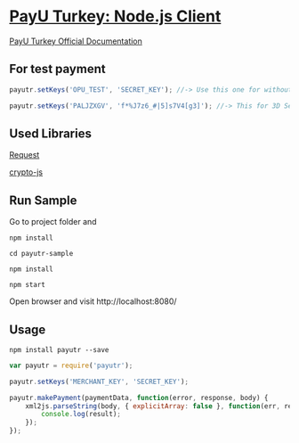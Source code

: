 # [PayU Turkey: Node.js Client](https://npmjs.com/package/payutr)

[PayU Turkey Official Documentation](https://payuturkiye.github.io/PayU-Turkiye-Entegrasyon-Dokumani/#baslamadan-once)


## For test payment 

```javascript
payutr.setKeys('OPU_TEST', 'SECRET_KEY'); //-> Use this one for without 3D Secure

payutr.setKeys('PALJZXGV', 'f*%J7z6_#|5]s7V4[g3]'); //-> This for 3D Secure

```


## Used Libraries

[Request](https://github.com/request/request)

[crypto-js](https://github.com/brix/crypto-js)


## Run Sample

Go to project folder and
```shell
npm install 

cd payutr-sample

npm install

npm start
```
Open browser and visit http://localhost:8080/


## Usage 

```shell
npm install payutr --save
```

```javascript
var payutr = require('payutr');

payutr.setKeys('MERCHANT_KEY', 'SECRET_KEY');

payutr.makePayment(paymentData, function(error, response, body) {
    xml2js.parseString(body, { explicitArray: false }, function(err, result) {
        console.log(result);
    });
});
```
